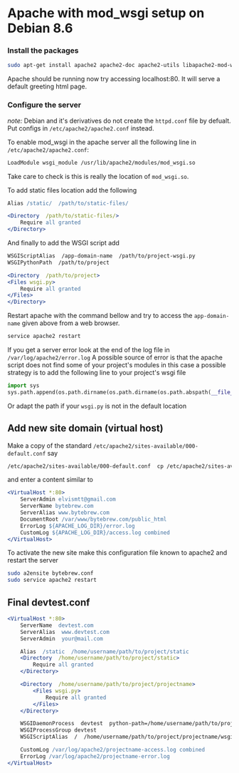 # Apache with mod_wsgi setup on Debian 8.6

### Install the packages

```bash
sudo apt-get install apache2 apache2-doc apache2-utils libapache2-mod-wsgi-py3
```
Apache should be running now try accessing localhost:80. It will serve a default greeting html page.

### Configure the server

*note:* Debian and it's derivatives do not create the `httpd.conf` file by defualt. Put configs in
`/etc/apache2/apache2.conf` instead.

To enable mod_wsgi in the apache server all the following line in `/etc/apache2/apache2.conf`:

```bash
LoadModule wsgi_module /usr/lib/apache2/modules/mod_wsgi.so
```

Take care to check is this is really the location of `mod_wsgi.so`.

To add static files location add the following

```apache
Alias /static/  /path/to/static-files/

<Directory  /path/to/static-files/>
    Require all granted
</Directory>
```

And finally to add the WSGI script add

```apache
WSGIScriptAlias  /app-domain-name  /path/to/project-wsgi.py
WSGIPythonPath  /path/to/project

<Directory  /path/to/project>
<Files wsgi.py>
    Require all granted
</Files>
</Directory>
```

Restart apache with the command bellow and try to access the `app-domain-name` given above
from a web browser.

```bash
service apache2 restart
```

If you get a server error look at the end of the log file in `/var/log/apache2/error.log`
A possible source of error is that the apache script does not find some of your project's modules
in this case a possible strategy is to add the following line to your project's wsgi file

```python
import sys
sys.path.append(os.path.dirname(os.path.dirname(os.path.abspath(__file__))))
```

Or adapt the path if your `wsgi.py` is not in the default location

## Add new site domain (virtual host)

Make a copy of the standard `/etc/apache2/sites-available/000-default.conf` say

```bash
/etc/apache2/sites-available/000-default.conf  cp /etc/apache2/sites-available/bytebrew.conf
```

and enter a content similar to

```apache
<VirtualHost *:80>
    ServerAdmin elvismtt@gmail.com
    ServerName bytebrew.com
    ServerAlias www.bytebrew.com
    DocumentRoot /var/www/bytebrew.com/public_html
    ErrorLog ${APACHE_LOG_DIR}/error.log
    CustomLog ${APACHE_LOG_DIR}/access.log combined
</VirtualHost>
```

To activate the new site make this configuration file known to apache2 and restart the server

```bash
sudo a2ensite bytebrew.conf
sudo service apache2 restart
```

## Final devtest.conf

```apache
<VirtualHost *:80>
    ServerName  devtest.com
    ServerAlias  www.devtest.com
    ServerAdmin  your@mail.com

    Alias  /static  /home/username/path/to/project/static
    <Directory  /home/username/path/to/project/static>
        Require all granted
    </Directory>

    <Directory  /home/username/path/to/project/projectname>
        <Files wsgi.py>
            Require all granted
        </Files>
    </Directory>

    WSGIDaemonProcess  devtest  python-path=/home/username/path/to/project/projectname
    WSGIProcessGroup devtest
    WSGIScriptAlias  /  /home/username/path/to/project/projectname/wsgi.py

    CustomLog /var/log/apache2/projectname-access.log combined
    ErrorLog /var/log/apache2/projectname-error.log
</VirtualHost>
```
